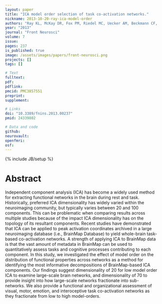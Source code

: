 ```yaml
---
layout: paper
title: "ICA model order selection of task co-activation networks."
nickname: 2013-10-20-ray-ica-model-order
authors: "Ray KL, McKay DR, Fox PM, Riedel MC, Uecker AM, Beckmann CF, Smith SM, Fox PT, Laird AR"
year: "2013"
journal: "Front Neurosci"
volume: 7
issue: 
pages: 237
is_published: true
image: /assets/images/papers/front-neurosci.png
projects: []
tags: []

# Text
fulltext:
pdf:
pdflink:
pmcid: PMC3857551
preprint:
supplement:

# Links
doi: "10.3389/fnins.2013.00237"
pmid: 24339802

# Data and code
github:
neurovault:
openfmri:
osf:
---
```

{% include JB/setup %}

# Abstract

Independent component analysis (ICA) has become a widely used method for extracting functional networks in the brain during rest and task. Historically, preferred ICA dimensionality has widely varied within the neuroimaging community, but typically varies between 20 and 100 components. This can be problematic when comparing results across multiple studies because of the impact ICA dimensionality has on the topology of its resultant components. Recent studies have demonstrated that ICA can be applied to peak activation coordinates archived in a large neuroimaging database (i.e., BrainMap Database) to yield whole-brain task-based co-activation networks. A strength of applying ICA to BrainMap data is that the vast amount of metadata in BrainMap can be used to quantitatively assess tasks and cognitive processes contributing to each component. In this study, we investigated the effect of model order on the distribution of functional properties across networks as a method for identifying the most informative decompositions of BrainMap-based ICA components. Our findings suggest dimensionality of 20 for low model order ICA to examine large-scale brain networks, and dimensionality of 70 to provide insight into how large-scale networks fractionate into sub-networks. We also provide a functional and organizational assessment of visual, motor, emotion, and interoceptive task co-activation networks as they fractionate from low to high model-orders.
